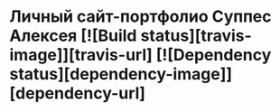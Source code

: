 # Личный сайт-портфолио Суппес Алексея [![Build status][travis-image]][travis-url] [![Dependency status][dependency-image]][dependency-url]